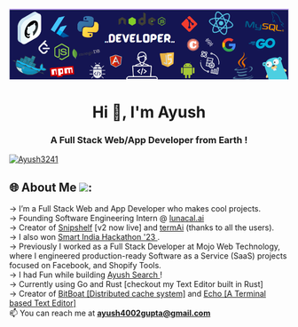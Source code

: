![Header](./lidin.png)
<h1 align="center">Hi 👋, I'm Ayush </h1>
<h3 align="center">A Full Stack Web/App Developer from Earth !</h3>

<p align="left"> <a href="https://twitter.com/Ayush3241" target="blank"><img src="https://img.shields.io/twitter/follow/Ayush3241?logo=twitter&style=for-the-badge" alt="Ayush3241" /></a> </p>

  ## 🌐 About Me <img src = "https://raw.githubusercontent.com/ShahriarShafin/ShahriarShafin/main/Assets/handshake.gif" height="30px"/>:

-> I’m a Full Stack Web and App Developer who makes cool projects.
<br>
-> Founding Software Engineering Intern @ <a href="https://lunacal.ai/">lunacal.ai</a>
<br>
-> Creator of <a href="https://www.snipshelf.in">Snipshelf</a> [v2 now live] and <a href="https://peerlist.io/ayush_/project/termai">termAi</a> (thanks to all the users).
<br>
-> I also won <a href="https://www.sih.gov.in/"> Smart India Hackathon '23 <a/>.
<br>
-> Previously I worked as a Full Stack Developer at Mojo Web Technology, where I engineered production-ready Software as a Service (SaaS) projects focused on Facebook, and Shopify Tools.
<br>
-> I had Fun while building <a href = "https://ayush-gupta.vercel.app/" > Ayush Search </a> !
<br>
-> Currently using Go and Rust [checkout my Text Editor built in Rust]
<br>
-> Creator of <a href="https://www.github.com/ayushgupta4002/bitboat">BitBoat [Distributed cache system]</a> and <a href="https://www.github.com/ayushgupta4002/echo">Echo [A Terminal based Text Editor] </a>
<br> 📫 You can reach me at **ayush4002gupta@gmail.com**

</div>







